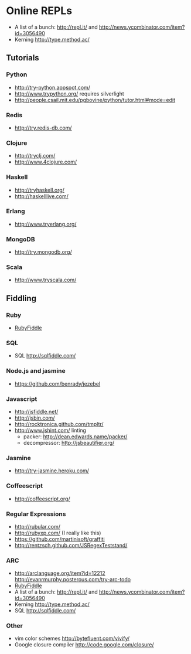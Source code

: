 # Online REPLs
* A list of a bunch: http://repl.it/ and http://news.ycombinator.com/item?id=3056490
* Kerning http://type.method.ac/

## Tutorials
### Python
* http://try-python.appspot.com/
* http://www.trypython.org/ requires silverlight
* http://people.csail.mit.edu/pgbovine/python/tutor.html#mode=edit

### Redis
* http://try.redis-db.com/

### Clojure
* http://tryclj.com/
* http://www.4clojure.com/

### Haskell
* http://tryhaskell.org/
* http://haskelllive.com/

### Erlang
* http://www.tryerlang.org/

### MongoDB
* http://try.mongodb.org/

### Scala
* http://www.tryscala.com/

## Fiddling

### Ruby
* [RubyFiddle](http://rubyfiddle.com)

### SQL
* SQL http://sqlfiddle.com/

### Node.js and jasmine
* https://github.com/benrady/jezebel

### Javascript
* http://jsfiddle.net/
* http://jsbin.com/
* http://rocktronica.github.com/tmpltr/
* http://www.jshint.com/ linting
  * packer: http://dean.edwards.name/packer/
  * decompressor: http://jsbeautifier.org/

### Jasmine
* http://try-jasmine.heroku.com/

### Coffeescript
* http://coffeescript.org/

### Regular Expressions
* http://rubular.com/
* http://rubyxp.com/ (I really like this)
* https://github.com/martinisoft/graffiti
* http://rentzsch.github.com/JSRegexTeststand/

### ARC
* http://arclanguage.org/item?id=12212 http://evanrmurphy.posterous.com/try-arc-todo
* [RubyFiddle](http://rubyfiddle.com)
* A list of a bunch: http://repl.it/ and http://news.ycombinator.com/item?id=3056490
* Kerning http://type.method.ac/
* SQL http://sqlfiddle.com/

### Other
* vim color schemes http://bytefluent.com/vivify/
* Google closure compiler http://code.google.com/closure/
